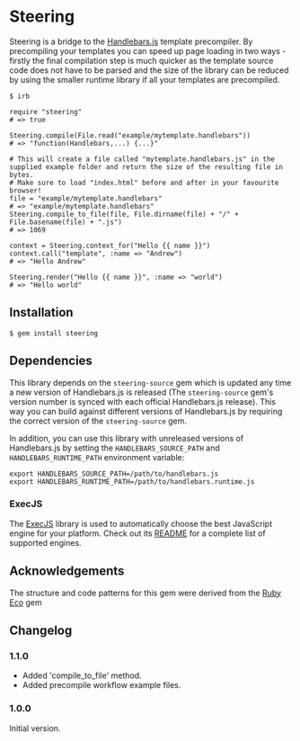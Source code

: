 # Steering

Steering is a bridge to the [Handlebars.js][1] template precompiler. By precompiling your templates you can speed up page loading in two ways - firstly the final compilation step is much quicker as the template source code does not have to be parsed and the size of the library can be reduced by using the smaller runtime library if all your templates are precompiled.

    $ irb
    
    require "steering"
    # => true
    
    Steering.compile(File.read("example/mytemplate.handlebars"))
    # => "function(Handlebars,...) {...}"
    
    # This will create a file called "mytemplate.handlebars.js" in the supplied example folder and return the size of the resulting file in bytes.
    # Make sure to load "index.html" before and after in your favourite browser!
    file = "example/mytemplate.handlebars"
    # => "example/mytemplate.handlebars"
    Steering.compile_to_file(file, File.dirname(file) + "/" + File.basename(file) + ".js")
    # => 1069
    
    context = Steering.context_for("Hello {{ name }}")
    context.call("template", :name => "Andrew")
    # => "Hello Andrew"
    
    Steering.render("Hello {{ name }}", :name => "world")
    # => "Hello world"

## Installation

    $ gem install steering

## Dependencies

This library depends on the `steering-source` gem which is updated any time a new version of Handlebars.js is released (The `steering-source` gem's version number is synced with each official Handlebars.js release). This way you can build against different versions of Handlebars.js by requiring the correct version of the `steering-source` gem.

In addition, you can use this library with unreleased versions of Handlebars.js by setting the `HANDLEBARS_SOURCE_PATH` and `HANDLEBARS_RUNTIME_PATH` environment variable:

    export HANDLEBARS_SOURCE_PATH=/path/to/handlebars.js
    export HANDLEBARS_RUNTIME_PATH=/path/to/handlebars.runtime.js

### ExecJS

The [ExecJS][2] library is used to automatically choose the best JavaScript engine for your platform. Check out its [README][3] for a complete list of supported engines.

## Acknowledgements

The structure and code patterns for this gem were derived from the [Ruby Eco][4] gem

[1]: https://github.com/wycats/handlebars.js
[2]: https://github.com/sstephenson/execjs
[3]: https://github.com/sstephenson/execjs/blob/master/README.md
[4]: https://github.com/sstephenson/ruby-eco

## Changelog

### 1.1.0

* Added 'compile_to_file' method.
* Added precompile workflow example files.

### 1.0.0

Initial version.